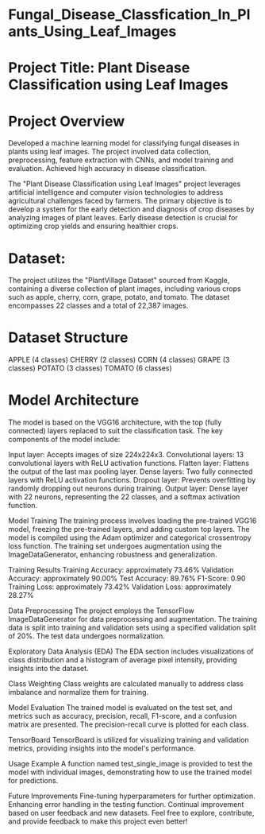 # Fungal_Disease_Classfication_In_Plants_Using_Leaf_Images
# Project Title: Plant Disease Classification using Leaf Images
# Project Overview
Developed a machine learning model for classifying fungal diseases in plants using leaf images. The project involved data collection, preprocessing, feature extraction with CNNs, and model training and evaluation. Achieved high accuracy in disease classification.

The "Plant Disease Classification using Leaf Images" project leverages artificial intelligence and computer vision technologies to address agricultural challenges faced by farmers. The primary objective is to develop a system for the early detection and diagnosis of crop diseases by analyzing images of plant leaves. Early disease detection is crucial for optimizing crop yields and ensuring healthier crops.

# Dataset:
The project utilizes the "PlantVillage Dataset" sourced from Kaggle, containing a diverse collection of plant images, including various crops such as apple, cherry, corn, grape, potato, and tomato. The dataset encompasses 22 classes and a total of 22,387 images.

# Dataset Structure
APPLE (4 classes) CHERRY (2 classes) CORN (4 classes) GRAPE (3 classes) POTATO (3 classes) TOMATO (6 classes)

# Model Architecture
The model is based on the VGG16 architecture, with the top (fully connected) layers replaced to suit the classification task. The key components of the model include:

Input layer: Accepts images of size 224x224x3. Convolutional layers: 13 convolutional layers with ReLU activation functions. Flatten layer: Flattens the output of the last max pooling layer. Dense layers: Two fully connected layers with ReLU activation functions. Dropout layer: Prevents overfitting by randomly dropping out neurons during training. Output layer: Dense layer with 22 neurons, representing the 22 classes, and a softmax activation function.

Model Training
The training process involves loading the pre-trained VGG16 model, freezing the pre-trained layers, and adding custom top layers. The model is compiled using the Adam optimizer and categorical crossentropy loss function. The training set undergoes augmentation using the ImageDataGenerator, enhancing robustness and generalization.

Training Results
Training Accuracy: approximately 73.46% Validation Accuracy: approximately 90.00% Test Accuracy: 89.76% F1-Score: 0.90 Training Loss: approximately 73.42% Validation Loss: approximately 28.27%

Data Preprocessing
The project employs the TensorFlow ImageDataGenerator for data preprocessing and augmentation. The training data is split into training and validation sets using a specified validation split of 20%. The test data undergoes normalization.

Exploratory Data Analysis (EDA)
The EDA section includes visualizations of class distribution and a histogram of average pixel intensity, providing insights into the dataset.

Class Weighting
Class weights are calculated manually to address class imbalance and normalize them for training.

Model Evaluation
The trained model is evaluated on the test set, and metrics such as accuracy, precision, recall, F1-score, and a confusion matrix are presented. The precision-recall curve is plotted for each class.

TensorBoard
TensorBoard is utilized for visualizing training and validation metrics, providing insights into the model's performance.

Usage Example
A function named test_single_image is provided to test the model with individual images, demonstrating how to use the trained model for predictions.

Future Improvements
Fine-tuning hyperparameters for further optimization. Enhancing error handling in the testing function. Continual improvement based on user feedback and new datasets. Feel free to explore, contribute, and provide feedback to make this project even better!
